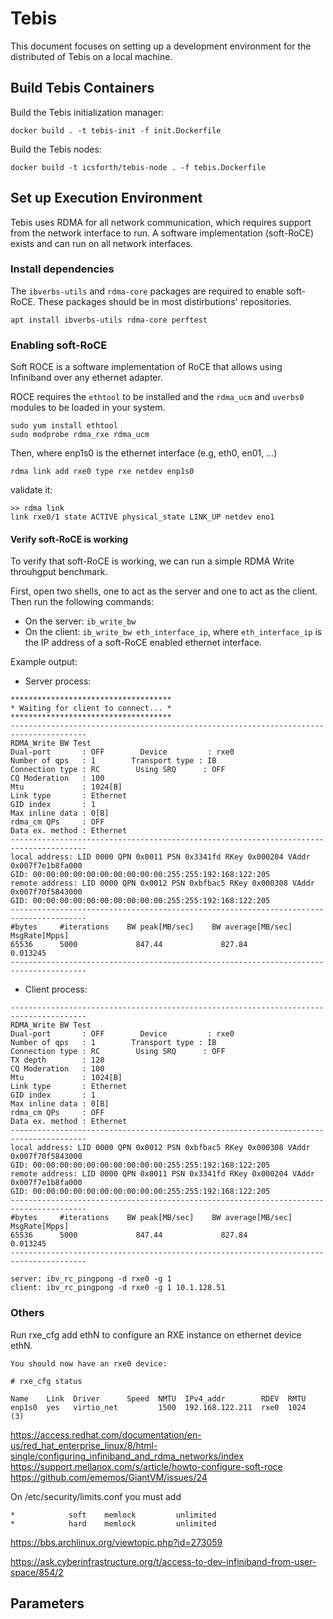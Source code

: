 # Tebis

This document focuses on setting up a development environment for the
distributed of Tebis on a local machine.


## Build Tebis Containers


Build the Tebis initialization manager:

```shell
docker build . -t tebis-init -f init.Dockerfile
```

Build the Tebis nodes:

```shell
docker build -t icsforth/tebis-node . -f tebis.Dockerfile
```


## Set up Execution Environment

Tebis uses RDMA for all network communication, which requires support from the
network interface to run. A software implementation (soft-RoCE) exists and can
run on all network interfaces.


### Install dependencies

The `ibverbs-utils` and `rdma-core` packages are required to enable soft-RoCE.
These packages should be in most distirbutions' repositories.

```
apt install ibverbs-utils rdma-core perftest
```

####

### Enabling soft-RoCE

Soft ROCE is a software implementation of RoCE that allows using Infiniband over any ethernet adapter.


ROCE requires the `ethtool` to be installed and the `rdma_ucm` and `uverbs0` modules to be loaded in your system.

```
sudo yum install ethtool
sudo modprobe rdma_rxe rdma_ucm
```

Then, where enp1s0 is the ethernet interface (e.g, eth0, en01, ...)

```
rdma link add rxe0 type rxe netdev enp1s0
```

validate it:

```
>> rdma link
link rxe0/1 state ACTIVE physical_state LINK_UP netdev eno1
```


#### Verify soft-RoCE is working
To verify that soft-RoCE is working, we can run a simple RDMA Write throuhgput
benchmark.

First, open two shells, one to act as the server and one to act as the client.
Then run the following commands:
* On the server: `ib_write_bw`
* On the client: `ib_write_bw eth_interface_ip`, where `eth_interface_ip` is
the IP address of a soft-RoCE enabled ethernet interface.

Example output:
* Server process:
```
************************************
* Waiting for client to connect... *
************************************
---------------------------------------------------------------------------------------
RDMA_Write BW Test
Dual-port       : OFF        Device         : rxe0
Number of qps   : 1        Transport type : IB
Connection type : RC        Using SRQ      : OFF
CQ Moderation   : 100
Mtu             : 1024[B]
Link type       : Ethernet
GID index       : 1
Max inline data : 0[B]
rdma_cm QPs     : OFF
Data ex. method : Ethernet
---------------------------------------------------------------------------------------
local address: LID 0000 QPN 0x0011 PSN 0x3341fd RKey 0x000204 VAddr 0x007f7e1b8fa000
GID: 00:00:00:00:00:00:00:00:00:00:255:255:192:168:122:205
remote address: LID 0000 QPN 0x0012 PSN 0xbfbac5 RKey 0x000308 VAddr 0x007f70f5843000
GID: 00:00:00:00:00:00:00:00:00:00:255:255:192:168:122:205
---------------------------------------------------------------------------------------
#bytes     #iterations    BW peak[MB/sec]    BW average[MB/sec]   MsgRate[Mpps]
65536      5000             847.44             827.84           0.013245
---------------------------------------------------------------------------------------
```

* Client process:
```
---------------------------------------------------------------------------------------
RDMA_Write BW Test
Dual-port       : OFF        Device         : rxe0
Number of qps   : 1        Transport type : IB
Connection type : RC        Using SRQ      : OFF
TX depth        : 128
CQ Moderation   : 100
Mtu             : 1024[B]
Link type       : Ethernet
GID index       : 1
Max inline data : 0[B]
rdma_cm QPs     : OFF
Data ex. method : Ethernet
---------------------------------------------------------------------------------------
local address: LID 0000 QPN 0x0012 PSN 0xbfbac5 RKey 0x000308 VAddr 0x007f70f5843000
GID: 00:00:00:00:00:00:00:00:00:00:255:255:192:168:122:205
remote address: LID 0000 QPN 0x0011 PSN 0x3341fd RKey 0x000204 VAddr 0x007f7e1b8fa000
GID: 00:00:00:00:00:00:00:00:00:00:255:255:192:168:122:205
---------------------------------------------------------------------------------------
#bytes     #iterations    BW peak[MB/sec]    BW average[MB/sec]   MsgRate[Mpps]
65536      5000             847.44             827.84           0.013245
---------------------------------------------------------------------------------------
```


```shell
server: ibv_rc_pingpong -d rxe0 -g 1
client: ibv_rc_pingpong -d rxe0 -g 1 10.1.128.51
```


### Others


Run rxe_cfg add ethN to configure an RXE instance on ethernet device ethN.

``` shell
You should now have an rxe0 device:

# rxe_cfg status

Name    Link  Driver      Speed  NMTU  IPv4_addr        RDEV  RMTU
enp1s0  yes   virtio_net         1500  192.168.122.211  rxe0  1024  (3)
```


https://access.redhat.com/documentation/en-us/red_hat_enterprise_linux/8/html-single/configuring_infiniband_and_rdma_networks/index
https://support.mellanox.com/s/article/howto-configure-soft-roce
https://github.com/ememos/GiantVM/issues/24


On /etc/security/limits.conf you must add

```
*            soft    memlock         unlimited
*            hard    memlock         unlimited
```

https://bbs.archlinux.org/viewtopic.php?id=273059

https://ask.cyberinfrastructure.org/t/access-to-dev-infiniband-from-user-space/854/2


## Parameters
